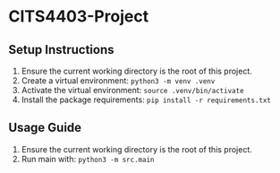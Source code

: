 # CITS4403-Project

## Setup Instructions

1. Ensure the current working directory is the root of this project.
2. Create a virtual environment: `python3 -m venv .venv`
3. Activate the virtual environment: `source .venv/bin/activate`
4. Install the package requirements: `pip install -r requirements.txt`

## Usage Guide

1. Ensure the current working directory is the root of this project.
2. Run main with: `python3 -m src.main`

